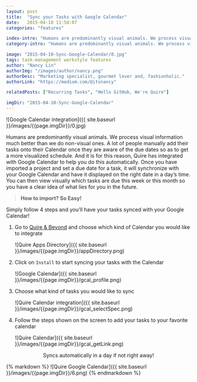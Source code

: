 ```yaml
---
layout: post
title:  "Sync your Tasks with Google Calendar"
date:   2015-04-10 11:58:07
categories: "features"

index-intro: "Humans are predominantly visual animals. We process visual information much better than we do non-visual ones. A lot of people manually add their tasks onto their Calendar once they are aware of the due dates so as to get a more visualized schedule."
category-intro: "Humans are predominantly visual animals. We process visual information much better than we do non-visual ones..."

image: "2015-04-10-Sync-Google-Calendar/0.jpg"
tags: task-management workstyle features
author: "Nancy Lin"
authorImg: "/images/author/nancy.png"
authorDesc: "Marketing specialist, gourmet lover and, fashionholic."
authorLink: "https://medium.com/@itsnancy"

relatedPosts: ["Recurring Tasks", "Hello GitHub, We're Quire"]

imgDir: "2015-04-10-Sync-Google-Calendar"
---
```



![Google Calendar integration]({{ site.baseurl }}/images/{{page.imgDir}}/0.jpg)

Humans are predominantly visual animals. We process visual information much better than we do non-visual ones. A lot of people manually add their tasks onto their Calendar once they are aware of the due dates so as to get a more visualized schedule. And it is for this reason, Quire has integrated with Google Calendar to help you do this automatically. Once you have imported a project and set a due date for a task, it will synchronize with your Google Calendar and have it displayed on the right date in a day’s time. You can then view visually which tasks are due this week or this month so you have a clear idea of what lies for you in the future.

> **How to import? So Easy!**

Simply follow 4 steps and you’ll have your tasks synced with your Google Calendar!

1. Go to [Quire & Beyond](https://quire.io/apps) and choose which kind of Calendar you would like to integrate

    ![Quire Apps Directory]({{ site.baseurl }}/images/{{page.imgDir}}/appDirectory.png)

1. Click on `Install` to start syncing your tasks with the Calendar

    ![Google Calendar]({{ site.baseurl }}/images/{{page.imgDir}}/gcal_profile.png)

1. Choose what kind of tasks you would like to sync

    ![Quire Calendar integration]({{ site.baseurl }}/images/{{page.imgDir}}/gcal_selectSpec.png)

1. Follow the steps shown on the screen to add your tasks to your favorite calendar

    ![Quire Calendar]({{ site.baseurl }}/images/{{page.imgDir}}/gcal_getLink.png)

<p style="text-align:center;">
Syncs automatically in a day if not right away!
</p>

<div style="max-width: 545px; max-height: 424px; margin: 0 auto;">
{% markdown %}
![Quire Google Calendar]({{ site.baseurl }}/images/{{page.imgDir}}/6.png)
{% endmarkdown %}
</div>

[jekyll]:      http://jekyllrb.com
[jekyll-gh]:   https://github.com/jekyll/jekyll
[jekyll-help]: https://github.com/jekyll/jekyll-help
